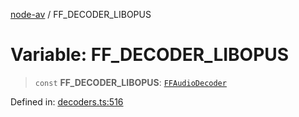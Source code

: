 [node-av](../globals.md) / FF\_DECODER\_LIBOPUS

# Variable: FF\_DECODER\_LIBOPUS

> `const` **FF\_DECODER\_LIBOPUS**: [`FFAudioDecoder`](../type-aliases/FFAudioDecoder.md)

Defined in: [decoders.ts:516](https://github.com/seydx/av/blob/f8631fc881b394300b1479f511d55cf1c370a87f/src/constants/decoders.ts#L516)
